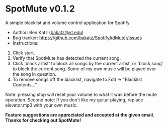 SpotMute v0.1.2
================
A simple blacklist and volume control application for Spotify

* Author: Ben Katz (<bakatz@vt.edu>)
* Bug tracker: <https://github.com/bakatz/SpotifyAdMuter/issues>
* Instructions:

1. Click start.
1. Verify that SpotMute has detected the current song.
1. Click 'block artist' to block all songs by the current artist, or 'block song' to block the current song. 
Some of my own music will be played over the song in question.
1. To remove songs off the blacklist, navigate to Edit -> "Blacklist Contents..."


Note: pressing stop will reset your volume to what it was before the mute operation.
Second note: If you don't like my guitar playing, replace elevator.mp3 with your own music.

**Feature suggestions are appreciated and accepted at the given email. Thanks for checking out SpotMute!**
